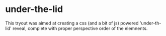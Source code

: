 under-the-lid
===

This tryout was aimed at creating a css (and a bit of js) powered 'under-th-lid' reveal, 
complete with proper perspective order of the elemnents.
